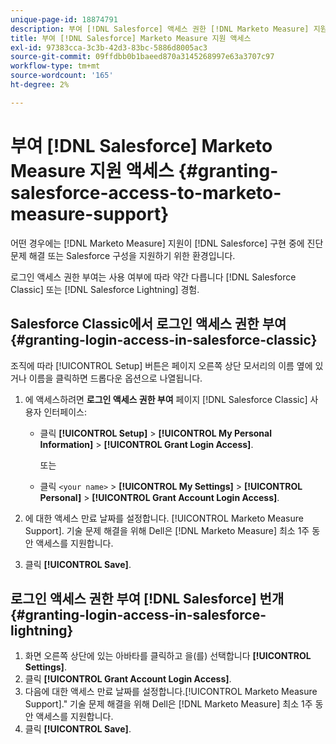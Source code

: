 ```yaml
---
unique-page-id: 18874791
description: 부여 [!DNL Salesforce] 액세스 권한 [!DNL Marketo Measure] 지원 - [!DNL Marketo Measure] - 제품 설명서
title: 부여 [!DNL Salesforce] Marketo Measure 지원 액세스
exl-id: 97383cca-3c3b-42d3-83bc-5886d8005ac3
source-git-commit: 09ffdbb0b1baeed870a3145268997e63a3707c97
workflow-type: tm+mt
source-wordcount: '165'
ht-degree: 2%

---
```


# 부여 [!DNL Salesforce] Marketo Measure 지원 액세스 {#granting-salesforce-access-to-marketo-measure-support}

어떤 경우에는 [!DNL Marketo Measure] 지원이 [!DNL Salesforce] 구현 중에 진단 문제 해결 또는 Salesforce 구성을 지원하기 위한 환경입니다.

로그인 액세스 권한 부여는 사용 여부에 따라 약간 다릅니다 [!DNL Salesforce Classic] 또는 [!DNL Salesforce Lightning] 경험.

## Salesforce Classic에서 로그인 액세스 권한 부여 {#granting-login-access-in-salesforce-classic}

조직에 따라 [!UICONTROL Setup] 버튼은 페이지 오른쪽 상단 모서리의 이름 옆에 있거나 이름을 클릭하면 드롭다운 옵션으로 나열됩니다.

1. 에 액세스하려면 **로그인 액세스 권한 부여** 페이지 [!DNL Salesforce Classic] 사용자 인터페이스:

   * 클릭 **[!UICONTROL Setup]** > **[!UICONTROL My Personal Information]** > **[!UICONTROL Grant Login Access]**.

      또는

   * 클릭 `<your name>` > **[!UICONTROL My Settings]** > **[!UICONTROL Personal]** > **[!UICONTROL Grant Account Login Access]**.

1. 에 대한 액세스 만료 날짜를 설정합니다. [!UICONTROL Marketo Measure Support]. 기술 문제 해결을 위해 Dell은 [!DNL Marketo Measure] 최소 1주 동안 액세스를 지원합니다.
1. 클릭 **[!UICONTROL Save]**.

## 로그인 액세스 권한 부여 [!DNL Salesforce] 번개 {#granting-login-access-in-salesforce-lightning}

1. 화면 오른쪽 상단에 있는 아바타를 클릭하고 을(를) 선택합니다 **[!UICONTROL Settings]**.
1. 클릭 **[!UICONTROL Grant Account Login Access]**.
1. 다음에 대한 액세스 만료 날짜를 설정합니다.[!UICONTROL Marketo Measure Support].&quot; 기술 문제 해결을 위해 Dell은 [!DNL Marketo Measure] 최소 1주 동안 액세스를 지원합니다.
1. 클릭 **[!UICONTROL Save]**.
